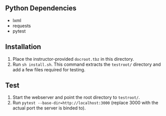 ## Python Dependencies

* lxml
* requests
* pytest

## Installation

1. Place the instructor-provided `docroot.tbz` in this directory.
2. Run `sh install.sh`. This command extracts the `testroot/` directory and add a few files required for testing.

## Test

1. Start the webserver and point the root directory to `testroot/`.
2. Run `pytest --base-dir=http://localhost:3000` (replace 3000 with the actual port the server is binded to).
